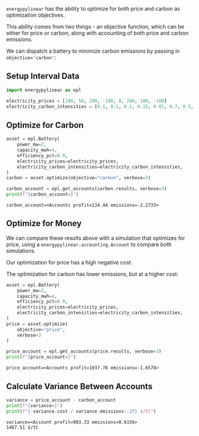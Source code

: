 `energypylinear` has the ability to optimize for both price and carbon as optimization objectives.

This ability comes from two things - an objective function, which can be either for price or carbon, along with accounting of both price and carbon emissions.

We can dispatch a battery to minimize carbon emissions by passing in `objective='carbon'`:

## Setup Interval Data

<!--phmdoctest-share-names-->
```python
import energypylinear as epl

electricity_prices = [100, 50, 200, -100, 0, 200, 100, -100]
electricity_carbon_intensities = [0.1, 0.2, 0.1, 0.15, 0.01, 0.7, 0.5, 0.01]
```

## Optimize for Carbon

<!--phmdoctest-share-names-->
```python
asset = epl.Battery(
    power_mw=2,
    capacity_mwh=4,
    efficiency_pct=0.9,
    electricity_prices=electricity_prices,
    electricity_carbon_intensities=electricity_carbon_intensities,
)
carbon = asset.optimize(objective="carbon", verbose=3)

carbon_account = epl.get_accounts(carbon.results, verbose=3)
print(f"{carbon_account=}")
```

```
carbon_account=<Accounts profit=134.44 emissions=-2.2733>
```

## Optimize for Money

We can compare these results above with a simulation that optimizes for price, using a `energypylinear.accounting.Account` to compare both simulations.

Our optimization for price has a high negative cost.

The optimization for carbon has lower emissions, but at a higher cost:

<!--phmdoctest-share-names-->
```python
asset = epl.Battery(
    power_mw=2,
    capacity_mwh=4,
    efficiency_pct=0.9,
    electricity_prices=electricity_prices,
    electricity_carbon_intensities=electricity_carbon_intensities,
)
price = asset.optimize(
    objective="price",
    verbose=3
)

price_account = epl.get_accounts(price.results, verbose=3)
print(f"{price_account=}")
```

```
price_account=<Accounts profit=1037.78 emissions=-1.6578>
```

## Calculate Variance Between Accounts

<!--phmdoctest-share-names-->
```python
variance = price_account - carbon_account
print(f"{variance=}")
print(f"{-variance.cost / variance.emissions:.2f} $/tC")
```

```
variance=<Account profit=903.33 emissions=0.6156>
1467.51 $/tC
```
